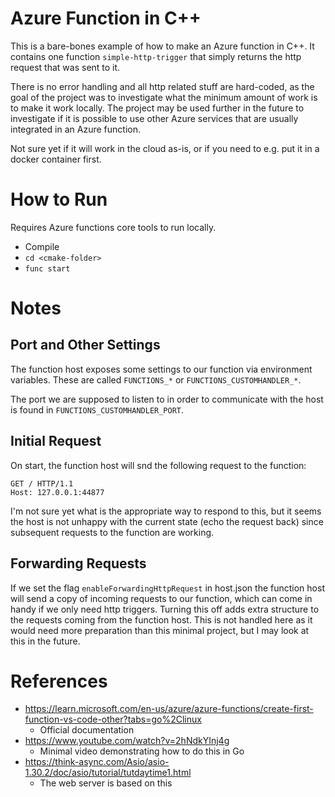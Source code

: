 # Azure Function in C++

This is a bare-bones example of how to make an Azure function in C++. It contains one function `simple-http-trigger`
that simply returns the http request that was sent to it.

There is no error handling and all http related stuff are hard-coded, as the goal of the
project was to investigate what the minimum amount of work is to make it work locally. The project may be used
further in the future to investigate if it is possible to use other Azure services that are usually
integrated in an Azure function.

Not sure yet if it will work in the cloud as-is, or if you need to e.g. put it in a docker container first.

# How to Run

Requires Azure functions core tools to run locally.

- Compile
- `cd <cmake-folder>`
- `func start`

# Notes

## Port and Other Settings

The function host exposes some settings to our function via environment variables. These are called `FUNCTIONS_*` or `FUNCTIONS_CUSTOMHANDLER_*`.

The port we are supposed to listen to in order to communicate with the host is found in `FUNCTIONS_CUSTOMHANDLER_PORT`.

## Initial Request

On start, the function host will snd the following request to the function:

```
GET / HTTP/1.1
Host: 127.0.0.1:44877
```

I'm not sure yet what is the appropriate way to respond to this, but it seems the host is not
unhappy with the current state (echo the request back) since subsequent requests to the function are working.

## Forwarding Requests

If we set the flag `enableForwardingHttpRequest` in host.json the function host will send a copy of incoming requests
to our function, which can come in handy if we only need http triggers. Turning this off adds extra structure to the
requests coming from the function host. This is not handled here as it would need more preparation than this minimal
project, but I may look at this in the future.

# References

- https://learn.microsoft.com/en-us/azure/azure-functions/create-first-function-vs-code-other?tabs=go%2Clinux
  - Official documentation
- https://www.youtube.com/watch?v=2hNdkYInj4g
    - Minimal video demonstrating how to do this in Go
- https://think-async.com/Asio/asio-1.30.2/doc/asio/tutorial/tutdaytime1.html
  - The web server is based on this